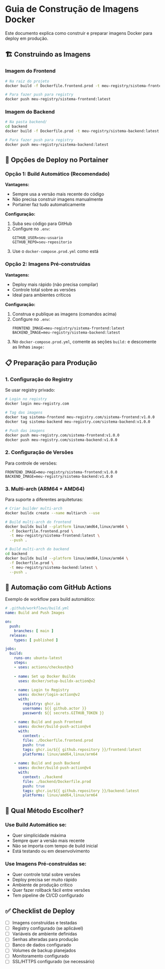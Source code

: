 
# Guia de Construção de Imagens Docker

Este documento explica como construir e preparar imagens Docker para deploy em produção.

## 🏗️ Construindo as Imagens

### Imagem do Frontend

```bash
# Na raiz do projeto
docker build -f Dockerfile.frontend.prod -t meu-registry/sistema-frontend:latest .

# Para fazer push para registry
docker push meu-registry/sistema-frontend:latest
```

### Imagem do Backend

```bash
# Na pasta backend/
cd backend
docker build -f Dockerfile.prod -t meu-registry/sistema-backend:latest .

# Para fazer push para registry
docker push meu-registry/sistema-backend:latest
```

## 🚀 Opções de Deploy no Portainer

### Opção 1: Build Automático (Recomendado)

**Vantagens:**
- Sempre usa a versão mais recente do código
- Não precisa construir imagens manualmente
- Portainer faz tudo automaticamente

**Configuração:**
1. Suba seu código para GitHub
2. Configure no `.env`:
   ```env
   GITHUB_USER=seu-usuario
   GITHUB_REPO=seu-repositorio
   ```
3. Use o `docker-compose.prod.yml` como está

### Opção 2: Imagens Pré-construídas

**Vantagens:**
- Deploy mais rápido (não precisa compilar)
- Controle total sobre as versões
- Ideal para ambientes críticos

**Configuração:**
1. Construa e publique as imagens (comandos acima)
2. Configure no `.env`:
   ```env
   FRONTEND_IMAGE=meu-registry/sistema-frontend:latest
   BACKEND_IMAGE=meu-registry/sistema-backend:latest
   ```
3. No `docker-compose.prod.yml`, comente as seções `build:` e descomente as linhas `image:`

## 📋 Preparação para Produção

### 1. Configuração do Registry

Se usar registry privado:
```bash
# Login no registry
docker login meu-registry.com

# Tag das imagens
docker tag sistema-frontend meu-registry.com/sistema-frontend:v1.0.0
docker tag sistema-backend meu-registry.com/sistema-backend:v1.0.0

# Push das imagens
docker push meu-registry.com/sistema-frontend:v1.0.0
docker push meu-registry.com/sistema-backend:v1.0.0
```

### 2. Configuração de Versões

Para controle de versões:
```env
FRONTEND_IMAGE=meu-registry/sistema-frontend:v1.0.0
BACKEND_IMAGE=meu-registry/sistema-backend:v1.0.0
```

### 3. Multi-arch (ARM64 + AMD64)

Para suporte a diferentes arquiteturas:
```bash
# Criar builder multi-arch
docker buildx create --name multiarch --use

# Build multi-arch do frontend
docker buildx build --platform linux/amd64,linux/arm64 \
  -f Dockerfile.frontend.prod \
  -t meu-registry/sistema-frontend:latest \
  --push .

# Build multi-arch do backend
cd backend
docker buildx build --platform linux/amd64,linux/arm64 \
  -f Dockerfile.prod \
  -t meu-registry/sistema-backend:latest \
  --push .
```

## 🔄 Automação com GitHub Actions

Exemplo de workflow para build automático:

```yaml
# .github/workflows/build.yml
name: Build and Push Images

on:
  push:
    branches: [ main ]
  release:
    types: [ published ]

jobs:
  build:
    runs-on: ubuntu-latest
    steps:
    - uses: actions/checkout@v3
    
    - name: Set up Docker Buildx
      uses: docker/setup-buildx-action@v2
    
    - name: Login to Registry
      uses: docker/login-action@v2
      with:
        registry: ghcr.io
        username: ${{ github.actor }}
        password: ${{ secrets.GITHUB_TOKEN }}
    
    - name: Build and push Frontend
      uses: docker/build-push-action@v4
      with:
        context: .
        file: ./Dockerfile.frontend.prod
        push: true
        tags: ghcr.io/${{ github.repository }}/frontend:latest
        platforms: linux/amd64,linux/arm64
    
    - name: Build and push Backend
      uses: docker/build-push-action@v4
      with:
        context: ./backend
        file: ./backend/Dockerfile.prod
        push: true
        tags: ghcr.io/${{ github.repository }}/backend:latest
        platforms: linux/amd64,linux/arm64
```

## 🎯 Qual Método Escolher?

### Use Build Automático se:
- Quer simplicidade máxima
- Sempre quer a versão mais recente
- Não se importa com tempo de build inicial
- Está testando ou em desenvolvimento

### Use Imagens Pré-construídas se:
- Quer controle total sobre versões
- Deploy precisa ser muito rápido
- Ambiente de produção crítico
- Quer fazer rollback fácil entre versões
- Tem pipeline de CI/CD configurado

## ✅ Checklist de Deploy

- [ ] Imagens construídas e testadas
- [ ] Registry configurado (se aplicável)
- [ ] Variáveis de ambiente definidas
- [ ] Senhas alteradas para produção
- [ ] Banco de dados configurado
- [ ] Volumes de backup planejados
- [ ] Monitoramento configurado
- [ ] SSL/HTTPS configurado (se necessário)
